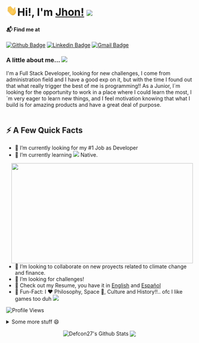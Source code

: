 <h1> <img src="https://raw.githubusercontent.com/ABSphreak/ABSphreak/master/gifs/Hi.gif" width="30px">Hi!, I'm <a href="https://github.com/ablue968">Jhon!</a> <img src="https://emojis.slackmojis.com/emojis/images/1531849430/4246/blob-sunglasses.gif?1531849430" width="30px"></h1>
</h1>

#### 📬 Find me at
[![Github Badge](http://img.shields.io/badge/-Github-black?style=flat-square&logo=github&link=https://github.com/ablue968/)](https://github.com/ablue968/) 
[![Linkedin Badge](https://img.shields.io/badge/-LinkedIn-blue?style=flat-square&logo=Linkedin&logoColor=white&link=https://www.linkedin.com/in/jpereirad//)](https://www.linkedin.com/in/jpereirad/)
[![Gmail Badge](https://img.shields.io/badge/-Gmail-d14836?style=flat-square&logo=Gmail&logoColor=white&link=mailto:ablue968@gmail.com)](mailto:ablue968@gmail.com)


### A little about me...  <img src="https://media4.giphy.com/media/EAfeMhhZjJ9zhXh69P/giphy.gif" width="50"> 
I'm a Full Stack Developer, looking for new challenges, I come from administration field and I have a good exp on it, but with the time I found out that what really trigger the best of me is programming!! As a Junior, I´m looking for the opportunity to work in a place where I could learn the most, I´m very eager to learn new things, and I feel motivation knowing that what I build is for amazing products and have a great deal of purpose.<br/><br/>




## ⚡️ A Few Quick Facts

- 🔭 I’m currently looking for my #1 Job as Developer
- 🌱 I’m currently learning <img src="https://emojis.slackmojis.com/emojis/images/1473950148/1161/react.png?1473950148" width="30"> Native.
<img width="490" height="270" src="https://media.giphy.com/media/9B8wYztAoe1zO/source.gif" align=right>


- 👯 I’m looking to collaborate on new proyects related to climate change and finance.
- 🤔 I’m looking for challenges!
- 📙 Check out my  Resume, you have it in [English](https://github.com/ablue968/ablue968/blob/main/Jhon%20Pereira%20CV.pdf) and [Español](https://github.com/ablue968/ablue968/blob/main/Jhon%20Pereira%20CV%20(ES).pdf) 
- 🎉 Fun-Fact: I ❤️ Philosophy, Space 🚀, Culture and History!!.. ofc I like games too duh <img src="https://media4.giphy.com/media/jM4bWFBKpSFeo/giphy.gif?cid=790b7611muzj1td0qi7gualt6bue9nzulmpmgqbwhlencqj0&rid=giphy.gif" width="45"> 

![Profile Views](https://komarev.com/ghpvc/?username=ablue968)

<details>
  <summary>Some more stuff 😄</summary>

### ⚙️ Some Tool and Tech I use
<img align="left" alt="Visual Studio Code" width="26px" src="https://raw.githubusercontent.com/github/explore/80688e429a7d4ef2fca1e82350fe8e3517d3494d/topics/visual-studio-code/visual-studio-code.png" />
<img align="left" alt="HTML5" width="26px" src="https://raw.githubusercontent.com/github/explore/80688e429a7d4ef2fca1e82350fe8e3517d3494d/topics/html/html.png" />
<img align="left" alt="CSS3" width="26px" src="https://raw.githubusercontent.com/github/explore/80688e429a7d4ef2fca1e82350fe8e3517d3494d/topics/css/css.png" />
<img align="left" alt="Sass" width="26px" src="https://raw.githubusercontent.com/github/explore/80688e429a7d4ef2fca1e82350fe8e3517d3494d/topics/sass/sass.png" />
<img align="left" alt="JavaScript" width="26px" src="https://raw.githubusercontent.com/github/explore/80688e429a7d4ef2fca1e82350fe8e3517d3494d/topics/javascript/javascript.png" />
<img align="left" alt="React" width="26px" src="https://raw.githubusercontent.com/github/explore/80688e429a7d4ef2fca1e82350fe8e3517d3494d/topics/react/react.png" />
<img align="left" alt="SQL" width="26px" src="https://raw.githubusercontent.com/github/explore/80688e429a7d4ef2fca1e82350fe8e3517d3494d/topics/sql/sql.png" />
<img align="left" alt="MySQL" width="26px" src="https://raw.githubusercontent.com/github/explore/80688e429a7d4ef2fca1e82350fe8e3517d3494d/topics/mysql/mysql.png" />
<img align="left" alt="Git" width="26px" src="https://raw.githubusercontent.com/github/explore/80688e429a7d4ef2fca1e82350fe8e3517d3494d/topics/git/git.png" />
<img align="left" alt="GitHub" width="26px" src="https://raw.githubusercontent.com/github/explore/78df643247d429f6cc873026c0622819ad797942/topics/github/github.png" />
<img align="left" alt="Python" width="26px" src="https://raw.githubusercontent.com/github/explore/78df643247d429f6cc873026c0622819ad797942/topics/python/python.png" />
[Flux]
<img align="left" alt="Bootstrap" width="26px" src="https://raw.githubusercontent.com/github/explore/78df643247d429f6cc873026c0622819ad797942/topics/bootstrap/bootstrap.png" />
[API REST]

  
</details>

<p align="center">
<img align="center" src="https://github-readme-stats.vercel.app/api?username=ablue968&show_icons=true&line_height=21" alt="Defcon27's Github Stats" />
<img align="center" src="https://github-readme-stats.vercel.app/api/top-langs/?username=ablue968&theme=default&line_height=27&layout=compact" />



